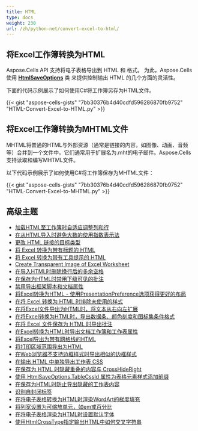 ```yaml
---
title: HTML
type: docs
weight: 230
url: /zh/python-net/convert-excel-to-html/
---
```


## **将Excel工作簿转换为HTML**
Aspose.Cells API 支持将电子表格导出到 HTML 和  格式。 为此，Aspose.Cells 使用 [**HtmlSaveOptions**](https://reference.aspose.com/cells/python-net/aspose.cells/htmlsaveoptions) 类 来提供控制输出 HTML 的几个方面的灵活性。

下面的代码示例展示了如何使用C#将工作簿另存为HTML文件。

{{< gist "aspose-cells-gists" "7bb30376b4d40cdfd596286870fb9752" "HTML-Convert-Excel-to-HTML.py" >}}


## **将Excel工作簿转换为MHTML文件**
MHTML将普通的HTML与外部资源（通常是链接的内容，如图像、动画、音频等）合并到一个文件中。它们通常用于扩展名为.mht的电子邮件。Aspose.Cells支持读取和编写MHTML文件。

以下代码示例展示了如何使用C#将工作簿保存为MHTML文件：

{{< gist "aspose-cells-gists" "7bb30376b4d40cdfd596286870fb9752" "HTML-Convert-Excel-to-MHTML.py" >}}

## **高级主题**
- [加载HTML至工作簿时自适应调整列和行](/cells/zh/python-net/autofit-columns-and-rows-while-loading-html-in-workbook/)
- [在从HTML导入时避免大数的使用指数表示法](/cells/zh/python-net/avoid-exponential-notation-of-large-numbers-while-importing-from/)
- [更改 HTML 链接的目标类型](/cells/zh/python-net/change-the-html-link-target-type/)
- [将 Excel 转换为带有标题的 HTML](/cells/zh/python-net/convert-excel-to-html-with-headings/)
- [将 Excel 转换为带有工具提示的 HTML](/cells/zh/python-net/convert-excel-to-html-with-tooltip/)
- [Create Transparent Image of Excel Worksheet](/cells/zh/python-net/create-transparent-image-of-excel-worksheet/)
- [在导入HTML时删除换行后的多余空格](/cells/zh/python-net/delete-redundant-spaces-after-line-break-while-importing/)
- [在保存为HTML时禁用下级可见的批注](/cells/zh/python-net/disable-downlevel-revealed-comments-while-saving-to/)
- [禁用导出框架脚本和文档属性](/cells/zh/python-net/disable-exporting-frame-scripts-and-document-properties/)
- [将Excel转换为HTML - 使用PresentationPreference选项获得更好的布局](/cells/zh/python-net/excel-to-html-use-presentationpreference-option-for-better-layout/)
- [在将 Excel 转换为 HTML 时排除未使用的样式](/cells/zh/python-net/exclude-unused-styles-during-excel-to-html-conversion/)
- [在将Excel文件导出为HTML时，将文本从右向左扩展](/cells/zh/python-net/expanding-text-from-right-to-left-while-exporting-excel-file-to/)
- [在将Excel转换为HTML时，导出数据条、颜色刻度和图标集条件格式](/cells/zh/python-net/export-databar-colorscale-and-iconset-conditional-formatting-while-excel-to-html-conversion/)
- [在将 Excel 文件保存为 HTML 时导出批注](/cells/zh/python-net/export-comments-while-saving-excel-file-to/)
- [在Excel转换为HTML时导出文档工作簿和工作表属性](/cells/zh/python-net/export-document-workbook-and-worksheet-properties-in-excel-to-html-conversion/)
- [将Excel导出为带有网格线的HTML](/cells/zh/python-net/export-excel-to-html-with-gridlines/)
- [将打印区域范围导出为HTML](/cells/zh/python-net/export-print-area-range-to/)
- [在Web浏览器不支持边框样式时导出相似的边框样式](/cells/zh/python-net/export-similar-border-style-when-border-style-is-not-supported-by-web-browsers/)
- [在输出 HTML 中单独导出工作表 CSS](/cells/zh/python-net/export-worksheet-css-separately-in-output/)
- [在保存为 HTML 时隐藏重叠的内容与 CrossHideRight](/cells/zh/python-net/hiding-overlaid-content-with-crosshideright-while-saving-to/)
- [使用 HtmlSaveOptions.TableCssId 属性为表格元素样式添加前缀](/cells/zh/python-net/prefix-table-elements-styles-with-htmlsaveoptions-tablecssid-property/)
- [在保存为HTML时防止导出隐藏的工作表内容](/cells/zh/python-net/prevent-exporting-hidden-worksheet-contents-on-saving-to/)
- [识别自封闭标签](/cells/zh/python-net/recognise-self-closing-tags/)
- [在将电子表格转换为HTML时渲染WordArt的梯度填充](/cells/zh/python-net/render-gradient-fill-for-the-wordart-while-converting-spreadsheets-to/)
- [将列宽设置为可缩放单元，如em或百分比](/cells/zh/python-net/set-column-width-to-scalable-unit-like-em-or-percent/)
- [在将电子表格渲染为HTML时设置默认字体](/cells/zh/python-net/set-default-font-while-rendering-spreadsheet-to/)
- [使用HtmlCrossType指定输出HTML中如何交叉字符串](/cells/zh/python-net/specify-how-to-cross-string-in-output-html-using-htmlcrosstype/)
